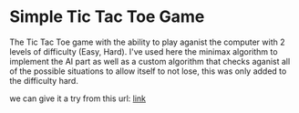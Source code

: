 # Simple Tic Tac Toe Game
The Tic Tac Toe game with the ability to play aganist the computer with 2 levels of difficulty (Easy, Hard). I've used here the minimax algorithm to implement the AI part as well as a custom algorithm that checks aganist all of the possible situations to allow itself to not lose, this was only added to the difficulty hard.

we can give it a try from this url:
[link](https://ahmedmagdy492.github.io/Tic-Tac-Toe/)